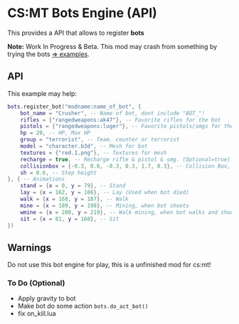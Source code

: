 # CS:MT Bots Engine (API)
This provides a API that allows to register **bots**

**Note:** Work In Progress & Beta. This mod may crash from something by trying the bots [=> examples](/examples).

## API
This example may help:
```lua
bots.register_bot("modname:name_of_bot", {
	bot_name = "Crusher", -- Name of bot, dont include "BOT_"!
	rifles = {"rangedweapons:ak47"}, -- Favorite rifles for the bot
	pistols = {"rangedweapons:luger"}, -- Favorite pistols/smgs for the bot
	hp = 20, -- HP, Max HP
	group = "terrorist", -- Team. counter or terrorist
	model = "character.b3d", -- Mesh for bot
	textures = {"red.1.png"}, -- Textures for mesh
	recharge = true, -- Recharge rifle & pistol & smg. (Optional=true)
	collisionbox = {-0.3, 0.0, -0.3, 0.3, 1.7, 0.3}, -- Collision Box, selectionbox is Collision Box.
	sh = 0.6, -- Step height
}, { -- Animations
	stand = {x = 0, y = 79}, -- Stand
	lay = {x = 162, y = 166}, -- Lay (Used when bot died)
	walk = {x = 168, y = 187}, -- Walk
	mine = {x = 189, y = 198}, -- Mining, when bot shoots
	wmine = {x = 200, y = 219}, -- Walk mining, when bot walks and shoots
	sit = {x = 81, y = 160}, -- Sit
})
```
## Warnings
Do not use this bot engine for play, this is a unfinished mod for cs:mt!

### To Do (Optional)
- Apply gravity to bot
- Make bot do some action `bots.do_act_bot()`
- fix on_kill.lua
